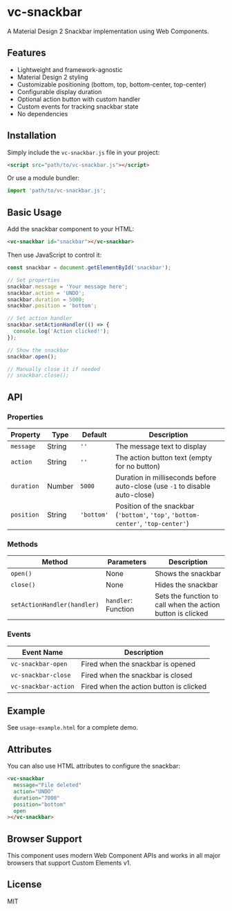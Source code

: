 # vc-snackbar

A Material Design 2 Snackbar implementation using Web Components.

## Features

- Lightweight and framework-agnostic
- Material Design 2 styling
- Customizable positioning (bottom, top, bottom-center, top-center)
- Configurable display duration
- Optional action button with custom handler
- Custom events for tracking snackbar state
- No dependencies

## Installation

Simply include the `vc-snackbar.js` file in your project:

```html
<script src="path/to/vc-snackbar.js"></script>
```

Or use a module bundler:

```javascript
import 'path/to/vc-snackbar.js';
```

## Basic Usage

Add the snackbar component to your HTML:

```html
<vc-snackbar id="snackbar"></vc-snackbar>
```

Then use JavaScript to control it:

```javascript
const snackbar = document.getElementById('snackbar');

// Set properties
snackbar.message = 'Your message here';
snackbar.action = 'UNDO';
snackbar.duration = 5000;
snackbar.position = 'bottom';

// Set action handler
snackbar.setActionHandler(() => {
  console.log('Action clicked!');
});

// Show the snackbar
snackbar.open();

// Manually close it if needed
// snackbar.close();
```

## API

### Properties

| Property | Type | Default | Description |
|----------|------|---------|-------------|
| `message` | String | `''` | The message text to display |
| `action` | String | `''` | The action button text (empty for no button) |
| `duration` | Number | `5000` | Duration in milliseconds before auto-close (use `-1` to disable auto-close) |
| `position` | String | `'bottom'` | Position of the snackbar (`'bottom'`, `'top'`, `'bottom-center'`, `'top-center'`) |

### Methods

| Method | Parameters | Description |
|--------|------------|-------------|
| `open()` | None | Shows the snackbar |
| `close()` | None | Hides the snackbar |
| `setActionHandler(handler)` | `handler`: Function | Sets the function to call when the action button is clicked |

### Events

| Event Name | Description |
|------------|-------------|
| `vc-snackbar-open` | Fired when the snackbar is opened |
| `vc-snackbar-close` | Fired when the snackbar is closed |
| `vc-snackbar-action` | Fired when the action button is clicked |

## Example

See `usage-example.html` for a complete demo.

## Attributes

You can also use HTML attributes to configure the snackbar:

```html
<vc-snackbar 
  message="File deleted" 
  action="UNDO" 
  duration="7000" 
  position="bottom"
  open
></vc-snackbar>
```

## Browser Support

This component uses modern Web Component APIs and works in all major browsers that support Custom Elements v1.

## License

MIT